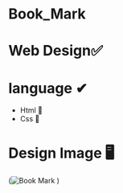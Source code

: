 # Book_Mark
# Web Design✅

# language ✔
  * Html  📱
  * Css 📱

# Design Image 🖥
(![Book Mark](https://user-images.githubusercontent.com/102246990/170893882-42a2836a-e6a8-4891-8412-238006cc12d4.png)
)

